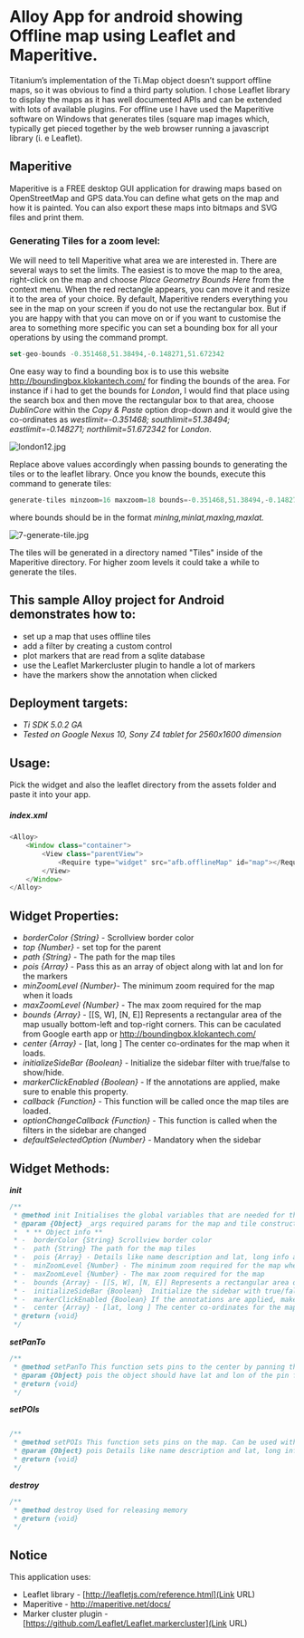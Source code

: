 # Alloy App for android showing Offline map using Leaflet and Maperitive. #

Titanium’s implementation of the Ti.Map object doesn’t support offline maps, so it was obvious to find a third party solution. I chose Leaflet library to display the maps as it has well documented APIs and can be extended with lots of available plugins.
For offline use I have used the Maperitive software on Windows that generates tiles (square map images which, typically get pieced together by the web browser running a javascript library (i. e Leaflet).

## Maperitive ##
Maperitive is a FREE desktop GUI application for drawing maps based on OpenStreetMap and GPS data.You can define what gets on the map and how it is painted. You can also export these maps into bitmaps and SVG files and print them.
### Generating Tiles for a zoom level: ###
We will need to tell Maperitive what area we are interested in.
There are several ways to set the limits. The easiest is to move the map to the area, right-click on the map and choose *Place Geometry Bounds Here* from the context menu. When the red rectangle appears, you can move it and resize it to the area of your choice. By default, Maperitive renders everything you see in the map on your screen if you do not use the rectangular box. But if you are happy with that you can move on or if you want to customise the area to something more specific you can set a bounding box for all your operations by using the command prompt. 

```javascript
set-geo-bounds -0.351468,51.38494,-0.148271,51.672342
```
One easy way to find a bounding box is to use this website  http://boundingbox.klokantech.com/ for finding the bounds of the area. For instance if i had to get the bounds for *London*, I would find that place using the search box and then move the rectangular box to that area, choose *DublinCore* within the *Copy & Paste* option drop-down and it would give  the  co-ordinates as *westlimit=-0.351468; southlimit=51.38494; eastlimit=-0.148271; northlimit=51.672342* for  *London*.

![london12.jpg](https://bitbucket.org/repo/84Xp6e/images/942432459-london12.jpg)

Replace above values accordingly when passing bounds to generating the tiles or to the leaflet library.
Once you know the bounds, execute this command to generate tiles:

```javascript
generate-tiles minzoom=16 maxzoom=18 bounds=-0.351468,51.38494,-0.148271,51.672342
```
where bounds should be in the format *minlng,minlat,maxlng,maxlat.* 

![7-generate-tile.jpg](https://bitbucket.org/repo/84Xp6e/images/2716012887-7-generate-tile.jpg)

The tiles will be generated in a directory named "Tiles" inside of the Maperitive directory. For higher zoom levels it could take a while to generate the tiles.

## This sample Alloy project for Android demonstrates how to: ##
*  set up a map that uses offline tiles 
*  add a filter by creating a custom control
*  plot markers that are read from a sqlite database
*  use the Leaflet Markercluster plugin to handle a lot of markers
*  have the markers show the annotation when clicked


## Deployment targets: ##
* *Ti SDK 5.0.2 GA* 
* *Tested on Google Nexus 10, Sony Z4 tablet for 2560x1600 dimension* 

## Usage: ##
Pick the widget and also the leaflet directory from the assets folder and paste it into your app. 

##### index.xml
```javascript
<Alloy>
	<Window class="container">		
		<View class="parentView">
			<Require type="widget" src="afb.offlineMap" id="map"></Require>
		</View>
	</Window>
</Alloy>
```

## Widget Properties: ##
* *borderColor {String}* - Scrollview border color
* *top {Number}* - set top for the parent
* *path {String}* - The path for the map tiles
* *pois {Array}* - Pass this as an array of object along with lat and lon for the markers
* *minZoomLevel {Number}*- The minimum zoom required for the map when it loads
* *maxZoomLevel {Number}*  - The max zoom required for the map
* *bounds {Array}* - [[S, W], [N, E]] Represents a rectangular area of the map usually bottom-left and top-right corners. This can be caculated from Google earth app or http://boundingbox.klokantech.com/
* *center {Array}* - [lat, long ] The center co-ordinates for the map when it loads.
* *initializeSideBar {Boolean}* -   Initialize the sidebar filter with true/false to show/hide.
* *markerClickEnabled {Boolean}* - If the annotations are applied, make sure to enable this property.
* *callback {Function}*  - This function will be called once the map tiles are loaded.
* *optionChangeCallback {Function}* - This function is called when the filters in the sidebar are changed
* *defaultSelectedOption {Number}*  - Mandatory when the sidebar

## Widget Methods: ##
***init***

```javascript
/**
 * @method init Initialises the global variables that are needed for the map and tiles.
 * @param {Object} _args required params for the map and tile constructor
 *  * ** Object info **
 * -  borderColor {String} Scrollview border color
 * -  path {String} The path for the map tiles 
 * -  pois {Array} - Details like name description and lat, long info about the pin.
 * -  minZoomLevel {Number} - The minimum zoom required for the map when it loads
 * -  maxZoomLevel {Number} - The max zoom required for the map
 * -  bounds {Array} - [[S, W], [N, E]] Represents a rectangular area of the map usually bottom-left and top-right corners. This can be caculated from Google earth app or http://boundingbox.klokantech.com/
 * -  initializeSideBar {Boolean}  Initialize the sidebar with true/false to show/hide.
 * -  markerClickEnabled {Boolean} If the annotations are applied, make sure to enable this property.
 * -  center {Array} - [lat, long ] The center co-ordinates for the map when it loads.
 * @return {void}
 */
```

***setPanTo***

```javascript
/**
 * @method setPanTo This function sets pins to the center by panning the map
 * @param {Object} pois the object should have lat and lon of the pin for the panning to work.
 * @return {void}
 */
```
***setPOIs***

```javascript

/**
 * @method setPOIs This function sets pins on the map. Can be used with filters.
 * @param {Object} pois Details like name description and lat, long info about the pin.
 * @return {void}
 */
```
***destroy***

```javascript
/**
 * @method destroy Used for releasing memory
 * @return {void}
 */
```


## Notice ##
This application uses: 

* Leaflet library - [http://leafletjs.com/reference.html](Link URL)
* Maperitive - http://maperitive.net/docs/
* Marker cluster plugin - [https://github.com/Leaflet/Leaflet.markercluster](Link URL)